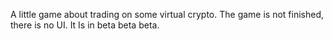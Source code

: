 A little game about trading on some virtual crypto.
The game is not finished, there is no UI.
It Is in beta beta beta.
